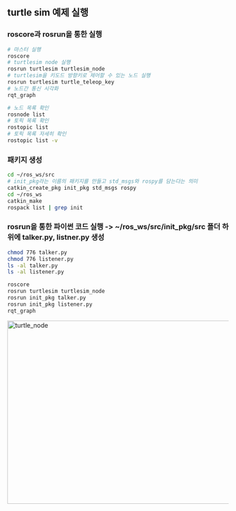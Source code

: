 ## turtle sim 예제 실행

### roscore과 rosrun을 통한 실행

```bash
# 마스터 실행
roscore
# turtlesim node 실행
rosrun turtlesim turtlesim_node
# turtlesim을 키도드 방향키로 제어할 수 있는 노드 실행
rosrun turtlesim turtle_teleop_key
# 노드간 통신 시각화
rqt_graph
```
```bash
# 노드 목록 확인
rosnode list
# 토픽 목록 확인
rostopic list
# 토픽 목록 자세히 확인
rostopic list -v
```

### 패키지 생성

```bash
cd ~/ros_ws/src
# init_pkg라는 이름의 패키지를 만들고 std_msgs와 rospy를 담는다는 의미
catkin_create_pkg init_pkg std_msgs rospy 
cd ~/ros_ws
catkin_make
rospack list | grep init
```

### rosrun을 통한 파이썬 코드 실행 -> ~/ros_ws/src/init_pkg/src 폴더 하위에 talker.py, listner.py 생성
```bash
chmod 776 talker.py
chmod 776 listener.py
ls -al talker.py
ls -al listener.py
```
```bash
roscore
rosrun turtlesim turtlesim_node
rosrun init_pkg talker.py
rosrun init_pkg listener.py
rqt_graph
```

<img width="646" height="417" alt="turtle_node" src="https://github.com/user-attachments/assets/3fab5524-2fed-4ce9-8e06-932991453f46" />


